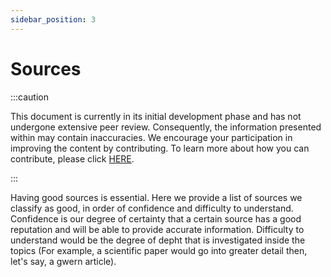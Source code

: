 ```yaml
---
sidebar_position: 3
---
```


# Sources

:::caution

This document is currently in its initial development phase and has not undergone extensive peer review. Consequently, the information presented within may contain inaccuracies. We encourage your participation in improving the content by contributing. To learn more about how you can contribute, please click [HERE](/A%20General%20Overview/Contributing).

:::

Having good sources is essential. Here we provide a list of sources we classify as good, in order of confidence and difficulty to understand. Confidence is our degree of certainty that a certain source has a good reputation and will be able to provide accurate information. Difficulty to understand would be the degree of depht that is investigated inside the topics (For example, a scientific paper would go into greater detail then, let's say, a gwern article).
